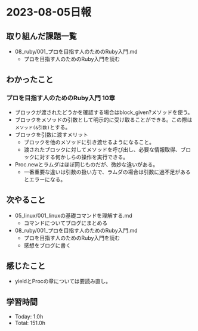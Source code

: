 # 2023-08-05日報

## 取り組んだ課題一覧
* 08_ruby/001_プロを目指す人のためのRuby入門.md
  * プロを目指す人のためのRuby入門を読む

## わかったこと
### プロを目指す人のためのRuby入門 10章
* ブロックが渡されたどうかを確認する場合はblock_given?メソッドを使う。
* ブロックをメソッドの引数として明示的に受け取ることができる。この際は`メソッド(&引数)`とする。
* ブロックを引数に渡すメリット
  * ブロックを他のメソッドに引き渡せるようになること。
  * 渡されたブロックに対してメソッドを呼び出し、必要な情報取得、ブロックに対する何かしらの操作を実行できる。
* Proc.newとラムダはほぼ同じものだが、微妙な違いがある。
  * 一番重要な違いは引数の扱い方で、ラムダの場合は引数に過不足があるとエラーになる。

## 次やること
* 05_linux/001_linuxの基礎コマンドを理解する.md
  * コマンドについてブログにまとめる
* 08_ruby/001_プロを目指す人のためのRuby入門.md
  * プロを目指す人のためのRuby入門を読む
  * 感想をブログに書く

## 感じたこと
* yieldとProcの章については要読み直し。

## 学習時間
* Today: 1.0h
* Total: 151.0h

